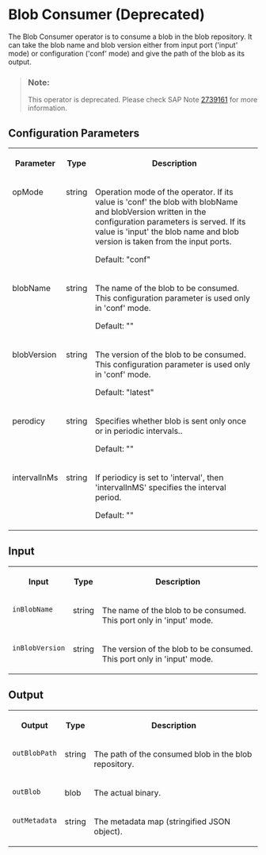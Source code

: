 <!-- loio5f546d042eac42589bb95a4974eb7b3f -->

# Blob Consumer \(Deprecated\)

The Blob Consumer operator is to consume a blob in the blob repository. It can take the blob name and blob version either from input port \('input' mode\) or configuration \('conf' mode\) and give the path of the blob as its output.



> ### Note:  
> This operator is deprecated. Please check SAP Note [2739161](https://me.sap.com/notes/2739161) for more information.



<a name="loio5f546d042eac42589bb95a4974eb7b3f__section_sq1_nf3_vdb"/>

## Configuration Parameters


<table>
<tr>
<th valign="top">

Parameter

</th>
<th valign="top">

Type

</th>
<th valign="top">

Description

</th>
</tr>
<tr>
<td valign="top">

opMode

</td>
<td valign="top">

string

</td>
<td valign="top">

Operation mode of the operator. If its value is 'conf' the blob with blobName and blobVersion written in the configuration parameters is served. If its value is 'input' the blob name and blob version is taken from the input ports.

Default: "conf"

</td>
</tr>
<tr>
<td valign="top">

blobName

</td>
<td valign="top">

string

</td>
<td valign="top">

The name of the blob to be consumed. This configuration parameter is used only in 'conf' mode.

Default: ""

</td>
</tr>
<tr>
<td valign="top">

blobVersion

</td>
<td valign="top">

string

</td>
<td valign="top">

The version of the blob to be consumed. This configuration parameter is used only in 'conf' mode.

Default: "latest"

</td>
</tr>
<tr>
<td valign="top">

perodicy

</td>
<td valign="top">

string

</td>
<td valign="top">

Specifies whether blob is sent only once or in periodic intervals..

Default: ""

</td>
</tr>
<tr>
<td valign="top">

intervalInMs

</td>
<td valign="top">

string

</td>
<td valign="top">

If periodicy is set to 'interval', then 'intervalInMS' specifies the interval period.

Default: ""

</td>
</tr>
</table>



<a name="loio5f546d042eac42589bb95a4974eb7b3f__section_knq_5f3_vdb"/>

## Input


<table>
<tr>
<th valign="top">

Input

</th>
<th valign="top">

Type

</th>
<th valign="top">

Description

</th>
</tr>
<tr>
<td valign="top">

`inBlobName` 

</td>
<td valign="top">

string

</td>
<td valign="top">

The name of the blob to be consumed. This port only in 'input' mode.

</td>
</tr>
<tr>
<td valign="top">

`inBlobVersion` 

</td>
<td valign="top">

string

</td>
<td valign="top">

The version of the blob to be consumed. This port only in 'input' mode.

</td>
</tr>
</table>



<a name="loio5f546d042eac42589bb95a4974eb7b3f__section_swc_cg3_vdb"/>

## Output


<table>
<tr>
<th valign="top">

Output

</th>
<th valign="top">

Type

</th>
<th valign="top">

Description

</th>
</tr>
<tr>
<td valign="top">

`outBlobPath` 

</td>
<td valign="top">

string

</td>
<td valign="top">

The path of the consumed blob in the blob repository.

</td>
</tr>
<tr>
<td valign="top">

`outBlob` 

</td>
<td valign="top">

blob

</td>
<td valign="top">

The actual binary.

</td>
</tr>
<tr>
<td valign="top">

`outMetadata` 

</td>
<td valign="top">

string

</td>
<td valign="top">

The metadata map \(stringified JSON object\).

</td>
</tr>
</table>

